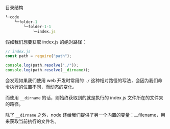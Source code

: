 目录结构

```js
└─code
    └─folder-1
        └─folder-1-1
            └─index.js
```

假如我们想要获取 index.js 的绝对路径：

```js
// index.js
const path = require("path");

console.log(path.resolve("./"));
console.log(path.resolve(__dirname));
```

会发现如果我们使用 web 开发时常用的 `./` 这种相对路径的写法，会因为我们命令执行的位置不同，而动态的变化。

而使用 `__dirname` 的话，则始终获取到的就是执行的 index.js 文件所在的文件夹的路径。

除了 `__dirname` 之外，node 还给我们提供了另一个内置的变量：\_\_filename，用来获取当前执行的文件名。
